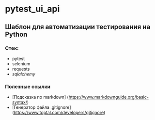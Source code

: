 # pytest_ui_api

## Шаблон для автоматизации тестирования на Python

### Стек:
- pytest
- selenium
- requests
- _sqlalchemy_


### Полезные ссылки
- [Подсказка по markdown] (https://www.markdownguide.org/basic-syntax/)
- [Генератор файла .gitignore] (https://www.toptal.com/developers/gitignore)